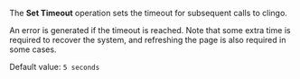 The **Set Timeout** operation sets the timeout for subsequent calls to clingo.

An error is generated if the timeout is reached. Note that some extra time is required to recover the system, and refreshing the page is also required in some cases.

Default value: `5 seconds`
